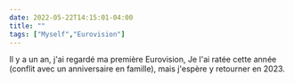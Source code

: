 ---date: 2022-05-22T14:15:01-04:00title: ""tags: ["Myself","Eurovision"]---Il y a un an, j'ai regardé ma première Eurovision, Je l'ai ratée cette année (conflit avec un anniversaire en famille), mais j'espère y retourner en 2023.